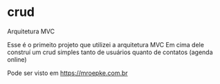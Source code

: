 # crud
Arquitetura MVC

Esse é o primeito projeto que utilizei a arquitetura MVC
Em cima dele construí um crud simples tanto de usuários quanto de contatos (agenda online)

Pode ser visto em https://mroepke.com.br
